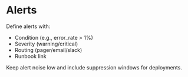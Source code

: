 # Alerts

Define alerts with:

- Condition (e.g., error_rate > 1%)
- Severity (warning/critical)
- Routing (pager/email/slack)
- Runbook link

Keep alert noise low and include suppression windows for deployments.
